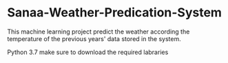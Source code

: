 # Sanaa-Weather-Predication-System
This machine learning project predict the weather according the temperature of the previous years' data stored in the system.

Python 3.7 
make sure to download the required labraries
